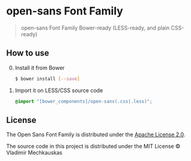 # open-sans Font Family

> open-sans Font Family Bower-ready (LESS-ready, and plain CSS-ready)

## How to use

0. Install it from Bower

   ```sh
   $ bower install [--save] 
   ```

1. Import it on LESS/CSS source code

    ```css
    @import "[bower_components]/open-sans(.css|.less)";
    ```

## License

The Open Sans Font Family is distributed under the [Apache License 2.0](http://www.apache.org/licenses/LICENSE-2.0).

The source code in this project is distributed under the MIT License &copy; Vladimir Mechkauskas
